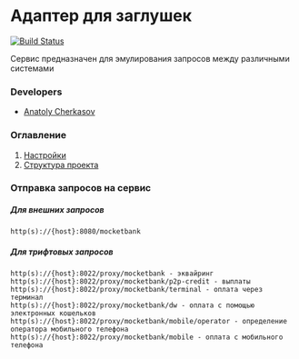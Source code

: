 # Адаптер для заглушек

[![Build Status](http://ci.rbkmoney.com/buildStatus/icon?job=rbkmoney_private/proxy-mocketbank/master)](http://ci.rbkmoney.com/job/rbkmoney_private/proxy-mocketbank/master)

Сервис предназначен для эмулирования запросов между различными системами


### Developers

- [Anatoly Cherkasov](https://github.com/avcherkasov)


### Оглавление

1. [Настройки](docs/settings.md)
1. [Структура проекта](docs/structure.md)


### Отправка запросов на сервис

##### Для внешних запросов
```
http(s)://{host}:8080/mocketbank
```

##### Для трифтовых запросов
```
http(s)://{host}:8022/proxy/mocketbank - эквайринг
http(s)://{host}:8022/proxy/mocketbank/p2p-credit - выплаты
http(s)://{host}:8022/proxy/mocketbank/terminal - оплата через терминал
http(s)://{host}:8022/proxy/mocketbank/dw - оплата с помощью электронных кошельков
http(s)://{host}:8022/proxy/mocketbank/mobile/operator - определение оператора мобильного телефона
http(s)://{host}:8022/proxy/mocketbank/mobile - оплата с мобильного телефона
```
